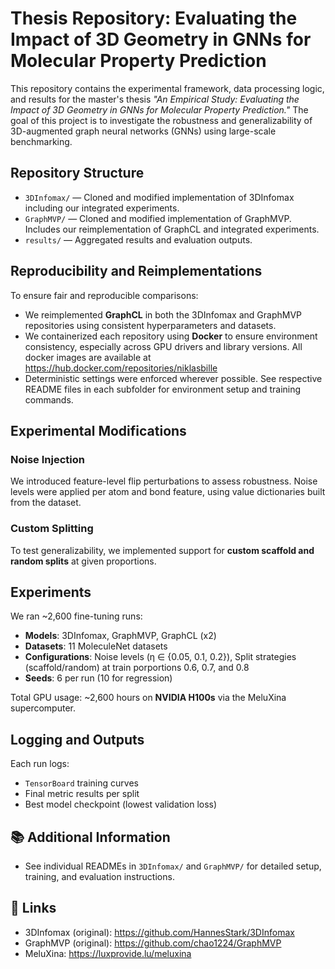 # Thesis Repository: Evaluating the Impact of 3D Geometry in GNNs for Molecular Property Prediction

This repository contains the experimental framework, data processing logic, and results for the master's thesis _"An Empirical Study: Evaluating the Impact of 3D Geometry in GNNs for Molecular Property Prediction."_ The goal of this project is to investigate the robustness and generalizability of 3D-augmented graph neural networks (GNNs) using large-scale benchmarking.

## Repository Structure

- `3DInfomax/` — Cloned and modified implementation of 3DInfomax including our integrated experiments.
- `GraphMVP/` — Cloned and modified implementation of GraphMVP. Includes our reimplementation of GraphCL and integrated experiments.
- `results/` — Aggregated results and evaluation outputs.

## Reproducibility and Reimplementations

To ensure fair and reproducible comparisons:
- We reimplemented **GraphCL** in both the 3DInfomax and GraphMVP repositories using consistent hyperparameters and datasets.
- We containerized each repository using **Docker** to ensure environment consistency, especially across GPU drivers and library versions. All docker images are available at https://hub.docker.com/repositories/niklasbille
- Deterministic settings were enforced wherever possible. See respective README files in each subfolder for environment setup and training commands.

## Experimental Modifications

### Noise Injection
We introduced feature-level flip perturbations to assess robustness. Noise levels were applied per atom and bond feature, using value dictionaries built from the dataset.

### Custom Splitting
To test generalizability, we implemented support for **custom scaffold and random splits** at given proportions.

## Experiments

We ran ~2,600 fine-tuning runs:
- **Models**: 3DInfomax, GraphMVP, GraphCL (x2)
- **Datasets**: 11 MoleculeNet datasets
- **Configurations**: Noise levels (η ∈ {0.05, 0.1, 0.2}), Split strategies (scaffold/random) at train porportions 0.6, 0.7, and 0.8
- **Seeds**: 6 per run (10 for regression)

Total GPU usage: ~2,600 hours on **NVIDIA H100s** via the MeluXina supercomputer.

##  Logging and Outputs

Each run logs:
- `TensorBoard` training curves
- Final metric results per split
- Best model checkpoint (lowest validation loss)

## 📚 Additional Information
- See individual READMEs in `3DInfomax/` and `GraphMVP/` for detailed setup, training, and evaluation instructions.

## 🔗 Links
- 3DInfomax (original): https://github.com/HannesStark/3DInfomax  
- GraphMVP (original): https://github.com/chao1224/GraphMVP  
- MeluXina: https://luxprovide.lu/meluxina
